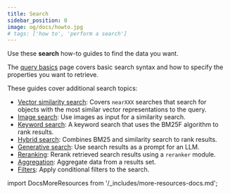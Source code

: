 ```yaml
---
title: Search
sidebar_position: 0
image: og/docs/howto.jpg
# tags: ['how to', 'perform a search']
---
```


Use these **search** how-to guides to find the data you want.

The [query basics](./basics.md) page covers basic search syntax and how to specify the properties you want to retrieve.

These guides cover additional search topics:

- [Vector similarity search](./similarity.md): Covers `nearXXX` searches that search for objects with the most similar vector representations to the query.
- [Image search](./image.md): Use images as input for a similarity search.
- [Keyword search](./bm25.md): A keyword search that uses the BM25F algorithm to rank results.
- [Hybrid search](./hybrid.md): Combines BM25 and similarity search to rank results.
- [Generative search](./generative.md): Use search results as a prompt for an LLM.
- [Reranking](./rerank.md): Rerank retrieved search results using a `reranker` module.
- [Aggregation](./aggregate.md): Aggregate data from a results set.
- [Filters](./filters.md): Apply conditional filters to the search.

import DocsMoreResources from '/_includes/more-resources-docs.md';

<DocsMoreResources />
